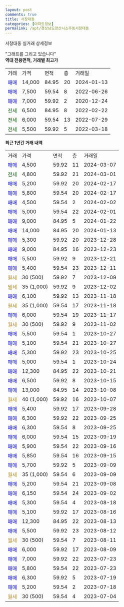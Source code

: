 ```yaml
---
layout: post
comments: true
title: 서창대동
categories: [아파트정보]
permalink: /apt/경상남도양산시소주동서창대동
---
```


서창대동 실거래 상세정보

<script type="text/javascript">
  google.charts.load('current', {'packages':['line', 'corechart']});
  google.charts.setOnLoadCallback(drawChart);

  function drawChart() {
    var data = new google.visualization.DataTable();
    data.addColumn('date', '거래일');
    data.addColumn('number', "매매");
    data.addColumn('number', "전세");
    data.addColumn('number', "전매");

    data.addRows([[new Date(Date.parse("2024-03-07")), 4500, null, null], [new Date(Date.parse("2024-03-01")), null, 4800, null], [new Date(Date.parse("2024-02-17")), 5200, null, null], [new Date(Date.parse("2024-02-17")), 5800, null, null], [new Date(Date.parse("2024-02-02")), 4500, null, null], [new Date(Date.parse("2024-02-01")), 5000, null, null], [new Date(Date.parse("2024-01-22")), 9000, null, null], [new Date(Date.parse("2024-01-13")), 14000, null, null], [new Date(Date.parse("2023-12-28")), 5300, null, null], [new Date(Date.parse("2023-12-23")), 9000, null, null], [new Date(Date.parse("2023-12-21")), 5500, null, null], [new Date(Date.parse("2023-12-11")), 5400, null, null], [new Date(Date.parse("2023-12-09")), null, null, null], [new Date(Date.parse("2023-12-02")), null, null, null], [new Date(Date.parse("2023-11-18")), 6100, null, null], [new Date(Date.parse("2023-11-18")), null, null, null], [new Date(Date.parse("2023-11-17")), 6000, null, null], [new Date(Date.parse("2023-11-02")), null, null, null], [new Date(Date.parse("2023-10-27")), 5500, null, null], [new Date(Date.parse("2023-10-27")), 5100, null, null], [new Date(Date.parse("2023-10-25")), 5300, null, null], [new Date(Date.parse("2023-10-24")), 5000, null, null], [new Date(Date.parse("2023-10-21")), 12300, null, null], [new Date(Date.parse("2023-10-15")), 6500, null, null], [new Date(Date.parse("2023-10-08")), 13000, null, null], [new Date(Date.parse("2023-10-07")), null, null, null], [new Date(Date.parse("2023-09-28")), 5400, null, null], [new Date(Date.parse("2023-09-25")), 6300, null, null], [new Date(Date.parse("2023-09-25")), 6300, null, null], [new Date(Date.parse("2023-09-19")), 6000, null, null], [new Date(Date.parse("2023-09-16")), 5900, null, null], [new Date(Date.parse("2023-09-15")), 5850, null, null], [new Date(Date.parse("2023-09-09")), 5700, null, null], [new Date(Date.parse("2023-09-09")), null, null, null], [new Date(Date.parse("2023-09-08")), 5200, null, null], [new Date(Date.parse("2023-09-02")), 6150, null, null], [new Date(Date.parse("2023-08-18")), 5300, null, null], [new Date(Date.parse("2023-08-16")), 5100, null, null], [new Date(Date.parse("2023-08-13")), 12300, null, null], [new Date(Date.parse("2023-08-12")), 5500, null, null], [new Date(Date.parse("2023-08-11")), null, null, null], [new Date(Date.parse("2023-08-09")), 6000, null, null], [new Date(Date.parse("2023-07-23")), 7000, null, null], [new Date(Date.parse("2023-07-23")), 5800, null, null], [new Date(Date.parse("2023-07-19")), 6300, null, null], [new Date(Date.parse("2023-07-18")), 5200, null, null], [new Date(Date.parse("2023-07-04")), null, null, null]]);

    var options = {
      hAxis: {
        format: 'yyyy/MM/dd'
      },    
      lineWidth: 0,
      pointsVisible: true,    
      title: '최근 1년간 유형별 실거래가 분포',
      legend: { position: 'bottom' }
    };

    var formatter = new google.visualization.NumberFormat({pattern:'###,###'} );
    formatter.format(data, 1);
    formatter.format(data, 2);
    
    setTimeout(function() {
        var chart = new google.visualization.LineChart(document.getElementById('columnchart_material'));
        chart.draw(data, (options));
        document.getElementById('loading').style.display = 'none';
    }, 200);
  }
</script>


<div id="loading" style="z-index:20; display: block; margin-left: 0px">"그래프를 그리고 있습니다"</div>
<div id="columnchart_material" style="width: 95%; margin-left: 0px; display: block"></div>
<!-- contents start -->
<b>역대 전용면적, 거래별 최고가</b>
<table class="sortable">
    <tr>
      <td>거래</td>
      <td>가격</td>
      <td>면적</td>
      <td>층</td>
      <td>거래일</td>
    </tr>
        <tr>
          <td><a style="color: blue">매매</a></td>
          <td>14,000</td>
          <td>84.95</td>
          <td>20</td>
          <td>2024-01-13</td>
        </tr>            <tr>
          <td><a style="color: blue">매매</a></td>
          <td>7,500</td>
          <td>59.54</td>
          <td>8</td>
          <td>2022-06-26</td>
        </tr>            <tr>
          <td><a style="color: blue">매매</a></td>
          <td>7,000</td>
          <td>59.92</td>
          <td>2</td>
          <td>2020-12-24</td>
        </tr>        
        <tr>
              <td><a style="color: darkgreen">전세</a></td>
              <td>6,500</td>
              <td>84.95</td>
              <td>8</td>
              <td>2022-02-22</td>
            </tr>            <tr>
              <td><a style="color: darkgreen">전세</a></td>
              <td>6,000</td>
              <td>59.54</td>
              <td>13</td>
              <td>2022-07-29</td>
            </tr>            <tr>
              <td><a style="color: darkgreen">전세</a></td>
              <td>5,500</td>
              <td>59.92</td>
              <td>5</td>
              <td>2022-03-18</td>
            </tr>        
    
</table>

<b>최근 1년간 거래 내역</b>

<table class="sortable">
    <tr>
      <td>거래</td>
      <td>가격</td>
      <td>면적</td>
      <td>층</td>
      <td>거래일</td>
    </tr>
    <tr>
      <td><a style="color: blue">매매</a></td>
      <td>4,500</td>
      <td>59.92</td>
      <td>11</td>
      <td>2024-03-07</td>
    </tr>          <tr>
      <td><a style="color: darkgreen">전세</a></td>
      <td>4,800</td>
      <td>59.92</td>
      <td>21</td>
      <td>2024-03-01</td>
    </tr>          <tr>
      <td><a style="color: blue">매매</a></td>
      <td>5,200</td>
      <td>59.92</td>
      <td>20</td>
      <td>2024-02-17</td>
    </tr>          <tr>
      <td><a style="color: blue">매매</a></td>
      <td>5,800</td>
      <td>59.54</td>
      <td>20</td>
      <td>2024-02-17</td>
    </tr>          <tr>
      <td><a style="color: blue">매매</a></td>
      <td>4,500</td>
      <td>59.54</td>
      <td>2</td>
      <td>2024-02-02</td>
    </tr>          <tr>
      <td><a style="color: blue">매매</a></td>
      <td>5,000</td>
      <td>59.54</td>
      <td>22</td>
      <td>2024-02-01</td>
    </tr>          <tr>
      <td><a style="color: blue">매매</a></td>
      <td>9,000</td>
      <td>84.95</td>
      <td>5</td>
      <td>2024-01-22</td>
    </tr>          <tr>
      <td><a style="color: blue">매매</a></td>
      <td>14,000</td>
      <td>84.95</td>
      <td>20</td>
      <td>2024-01-13</td>
    </tr>          <tr>
      <td><a style="color: blue">매매</a></td>
      <td>5,300</td>
      <td>59.92</td>
      <td>20</td>
      <td>2023-12-28</td>
    </tr>          <tr>
      <td><a style="color: blue">매매</a></td>
      <td>9,000</td>
      <td>84.95</td>
      <td>16</td>
      <td>2023-12-23</td>
    </tr>          <tr>
      <td><a style="color: blue">매매</a></td>
      <td>5,500</td>
      <td>59.92</td>
      <td>9</td>
      <td>2023-12-21</td>
    </tr>          <tr>
      <td><a style="color: blue">매매</a></td>
      <td>5,400</td>
      <td>59.54</td>
      <td>23</td>
      <td>2023-12-11</td>
    </tr>          <tr>
      <td><a style="color: darkgoldenrod">월세</a></td>
      <td>30 (500)</td>
      <td>59.92</td>
      <td>7</td>
      <td>2023-12-09</td>
    </tr>          <tr>
      <td><a style="color: darkgoldenrod">월세</a></td>
      <td>35 (1,000)</td>
      <td>59.92</td>
      <td>9</td>
      <td>2023-12-02</td>
    </tr>          <tr>
      <td><a style="color: blue">매매</a></td>
      <td>6,100</td>
      <td>59.92</td>
      <td>13</td>
      <td>2023-11-18</td>
    </tr>          <tr>
      <td><a style="color: darkgoldenrod">월세</a></td>
      <td>35 (1,000)</td>
      <td>59.54</td>
      <td>17</td>
      <td>2023-11-18</td>
    </tr>          <tr>
      <td><a style="color: blue">매매</a></td>
      <td>6,000</td>
      <td>59.54</td>
      <td>19</td>
      <td>2023-11-17</td>
    </tr>          <tr>
      <td><a style="color: darkgoldenrod">월세</a></td>
      <td>30 (500)</td>
      <td>59.92</td>
      <td>9</td>
      <td>2023-11-02</td>
    </tr>          <tr>
      <td><a style="color: blue">매매</a></td>
      <td>5,500</td>
      <td>59.54</td>
      <td>1</td>
      <td>2023-10-27</td>
    </tr>          <tr>
      <td><a style="color: blue">매매</a></td>
      <td>5,100</td>
      <td>59.54</td>
      <td>21</td>
      <td>2023-10-27</td>
    </tr>          <tr>
      <td><a style="color: blue">매매</a></td>
      <td>5,300</td>
      <td>59.92</td>
      <td>23</td>
      <td>2023-10-25</td>
    </tr>          <tr>
      <td><a style="color: blue">매매</a></td>
      <td>5,000</td>
      <td>59.54</td>
      <td>1</td>
      <td>2023-10-24</td>
    </tr>          <tr>
      <td><a style="color: blue">매매</a></td>
      <td>12,300</td>
      <td>84.95</td>
      <td>22</td>
      <td>2023-10-21</td>
    </tr>          <tr>
      <td><a style="color: blue">매매</a></td>
      <td>6,500</td>
      <td>59.92</td>
      <td>8</td>
      <td>2023-10-15</td>
    </tr>          <tr>
      <td><a style="color: blue">매매</a></td>
      <td>13,000</td>
      <td>84.95</td>
      <td>14</td>
      <td>2023-10-08</td>
    </tr>          <tr>
      <td><a style="color: darkgoldenrod">월세</a></td>
      <td>40 (1,000)</td>
      <td>59.92</td>
      <td>16</td>
      <td>2023-10-07</td>
    </tr>          <tr>
      <td><a style="color: blue">매매</a></td>
      <td>5,400</td>
      <td>59.92</td>
      <td>17</td>
      <td>2023-09-28</td>
    </tr>          <tr>
      <td><a style="color: blue">매매</a></td>
      <td>6,300</td>
      <td>59.92</td>
      <td>22</td>
      <td>2023-09-25</td>
    </tr>          <tr>
      <td><a style="color: blue">매매</a></td>
      <td>6,300</td>
      <td>59.54</td>
      <td>8</td>
      <td>2023-09-25</td>
    </tr>          <tr>
      <td><a style="color: blue">매매</a></td>
      <td>6,000</td>
      <td>59.54</td>
      <td>15</td>
      <td>2023-09-19</td>
    </tr>          <tr>
      <td><a style="color: blue">매매</a></td>
      <td>5,900</td>
      <td>59.54</td>
      <td>22</td>
      <td>2023-09-16</td>
    </tr>          <tr>
      <td><a style="color: blue">매매</a></td>
      <td>5,850</td>
      <td>59.54</td>
      <td>16</td>
      <td>2023-09-15</td>
    </tr>          <tr>
      <td><a style="color: blue">매매</a></td>
      <td>5,700</td>
      <td>59.92</td>
      <td>5</td>
      <td>2023-09-09</td>
    </tr>          <tr>
      <td><a style="color: darkgoldenrod">월세</a></td>
      <td>35 (1,000)</td>
      <td>59.54</td>
      <td>6</td>
      <td>2023-09-09</td>
    </tr>          <tr>
      <td><a style="color: blue">매매</a></td>
      <td>5,200</td>
      <td>59.54</td>
      <td>21</td>
      <td>2023-09-08</td>
    </tr>          <tr>
      <td><a style="color: blue">매매</a></td>
      <td>6,150</td>
      <td>59.54</td>
      <td>24</td>
      <td>2023-09-02</td>
    </tr>          <tr>
      <td><a style="color: blue">매매</a></td>
      <td>5,300</td>
      <td>59.54</td>
      <td>4</td>
      <td>2023-08-18</td>
    </tr>          <tr>
      <td><a style="color: blue">매매</a></td>
      <td>5,100</td>
      <td>59.92</td>
      <td>17</td>
      <td>2023-08-16</td>
    </tr>          <tr>
      <td><a style="color: blue">매매</a></td>
      <td>12,300</td>
      <td>84.95</td>
      <td>22</td>
      <td>2023-08-13</td>
    </tr>          <tr>
      <td><a style="color: blue">매매</a></td>
      <td>5,500</td>
      <td>59.92</td>
      <td>23</td>
      <td>2023-08-12</td>
    </tr>          <tr>
      <td><a style="color: darkgoldenrod">월세</a></td>
      <td>30 (500)</td>
      <td>59.54</td>
      <td>7</td>
      <td>2023-08-11</td>
    </tr>          <tr>
      <td><a style="color: blue">매매</a></td>
      <td>6,000</td>
      <td>59.92</td>
      <td>17</td>
      <td>2023-08-09</td>
    </tr>          <tr>
      <td><a style="color: blue">매매</a></td>
      <td>7,000</td>
      <td>59.92</td>
      <td>22</td>
      <td>2023-07-23</td>
    </tr>          <tr>
      <td><a style="color: blue">매매</a></td>
      <td>5,800</td>
      <td>59.54</td>
      <td>22</td>
      <td>2023-07-23</td>
    </tr>          <tr>
      <td><a style="color: blue">매매</a></td>
      <td>6,300</td>
      <td>59.92</td>
      <td>5</td>
      <td>2023-07-19</td>
    </tr>          <tr>
      <td><a style="color: blue">매매</a></td>
      <td>5,200</td>
      <td>59.54</td>
      <td>2</td>
      <td>2023-07-18</td>
    </tr>          <tr>
      <td><a style="color: darkgoldenrod">월세</a></td>
      <td>30 (500)</td>
      <td>59.54</td>
      <td>4</td>
      <td>2023-07-04</td>
    </tr>      </table>
<!-- contents end -->    

